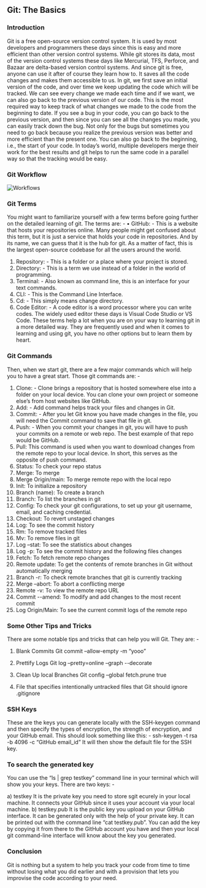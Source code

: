 ## Git: The Basics


### Introduction

Git is a free open-source version control system. It is used by most developers and programmers these days since this is easy and more efficient than other version control systems. While git stores its data, most of the version control systems these days like Mercurial, TFS, Perforce, and Bazaar are delta-based version control systems. And since git is free, anyone can use it after of course they learn how to. It saves all the code changes and makes them accessible to us. 
In git, we first save an initial version of the code, and over time we keep updating the code which will be tracked. We can see every change we made each time and if we want, we can also go back to the previous version of our code. This is the most required way to keep track of what changes we made to the code from the beginning to date. If you see a bug in your code, you can go back to the previous version, and then since you can see all the changes you made, you can easily track down the bug. Not only for the bugs but sometimes you need to go back because you realize the previous version was better and more efficient than the present one. You can also go back to the beginning, i.e., the start of your code. 
In today’s world, multiple developers merge their work for the best results and git helps to run the same code in a parallel way so that the tracking would be easy. 


### Git Workflow

 ![Workflows](https://miro.medium.com/max/1050/1*PVERoKNe2xxW2_-6uxaAIA.jpeg)


### Git Terms

You might want to familiarize yourself with a few terms before going further on the detailed learning of git. The terms are: - 
•	GitHub: - This is a website that hosts your repositories online. Many people might get confused about this term, but it is just a service that holds your code in repositories. And by its name, we can guess that it is the hub for git. As a matter of fact, this is the largest open-source codebase for all the users around the world. 
1.	Repository: - This is a folder or a place where your project is stored.
2.	Directory: - This is a term we use instead of a folder in the world of programming. 
3.	Terminal: - Also known as command line, this is an interface for your text commands.
4.	CLI: - This is the Command Line Interface.
5.	Cd: - This simply means change directory.
6.	Code Editor: - A code editor is a word processor where you can write codes. The widely used editor these days is Visual Code Studio or VS Code. 
These terms help a lot when you are on your way to learning git in a more detailed way. They are frequently used and when it comes to learning and using git, you have no other options but to learn them by heart.


### Git Commands

Then, when we start git, there are a few major commands which will help you to have a great start. Those git commands are: -
1.	Clone: - Clone brings a repository that is hosted somewhere else into a folder on your local device. You can clone your own project or someone else’s from host websites like GitHub. 
2.	Add: - Add command helps track your files and changes in Git.
3.	Commit: - After you let Git know you have made changes in the file, you will need the Commit command to save that file in git.
4.	Push: - When you commit your changes in git, you will have to push your commits on a remote or web repo. The best example of that repo would be GitHub. 
5.	Pull: This command is used when you want to download changes from the remote repo to your local device. In short, this serves as the opposite of push command. 
6.	Status: To check your repo status
7.	Merge: To merge 
8.	Merge Origin/main: To merge remote repo with the local repo
9.	Init: To initialize a repository
10.	Branch (name): To create a branch
11.	Branch: To list the branches in git
12.	Config: To check your git configurations, to set up your git username, email, and caching credential. 
13.	Checkout: To revert unstaged changes
14.	Log: To see the commit history
15.	Rm: To remove tracked files
16.	Mv: To remove files in git
17.	Log –stat: To see the statistics about changes
18.	Log -p: To see the commit history and the following files changes
19.	Fetch: To fetch remote repo changes
20.	Remote update: To get the contents of remote branches in Git without automatically merging
21.	Branch -r: To check remote branches that git is currently tracking
22.	Merge –abort: To abort a conflicting merge
23.	Remote -v: To view the remote repo URL
24.	Commit --amend: To modify and add changes to the most recent commit
25.	Log Origin/Main: To see the current commit logs of the remote repo

### Some Other Tips and Tricks

There are some notable tips and tricks that can help you will Git. They are: - 
1.	Blank Commits 
Git commit –allow-empty -m “yooo”

2.	Prettify Logs
Git log –pretty=online –graph --decorate

3.	Clean Up local Branches
Git config –global fetch.prune true

4.	File that specifies intentionally untracked files that Git should ignore
.gitignore


### SSH Keys

These are the keys you can generate locally with the SSH-keygen command and then specify the types of encryption, the strength of encryption, and your GitHub email. 
This should look something like this: - 
ssh-keygen -t rsa -b 4096 -c “GitHub email_id”
It will then show the default file for the SSH key. 


### To search the generated key

You can use the “ls | grep testkey” command line in your terminal which will show you your keys. There are two keys: - 

a)	testkey 
It is the private key you need to store sgit ecurely in your local machine. It connects your GitHub since it uses your account via your local machine. 
b)	testkey.pub
It is the public key you upload on your GitHub interface. It can be generated only with the help of your private key. It can be printed out with the command line “cat testkey.pub”. You can add the key by copying it from there to the GitHub account you have and then your local git command-line interface will know about the key you generated. 

### Conclusion
Git is nothing but a system to help you track your code from time to time without losing what you did earlier and with a provision that lets you improvise the code according to your need. 
